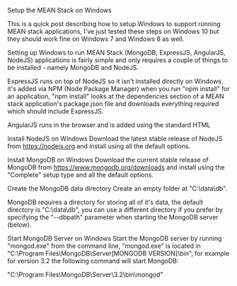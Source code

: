 Setup the MEAN Stack on Windows

This is a quick post describing how to setup Windows to support running MEAN stack applications, I've just tested these steps on Windows 10 but they should work fine on Windows 7 and Windows 8 as well.

Setting up Windows to run MEAN Stack (MongoDB, ExpressJS, AngularJS, NodeJS) applications is fairly simple and only requires a couple of things to be installed - namely MongoDB and NodeJS.

ExpressJS runs on top of NodeJS so it isn't installed directly on Windows, it's added via NPM (Node Package Manager) when you run "npm install" for an application, "npm install" looks at the dependencies section of a MEAN stack application's package.json file and downloads everything required which should include ExpressJS.

AngularJS runs in the browser and is added using the standard HTML <script> tag. The angular script can be downloaded and included as part of your application or you can use a CDN, here's an example of how to include the angular script using the Google CDN:



1
<script src="//ajax.googleapis.com/ajax/libs/angularjs/1.4.8/angular.min.js"></script> 

Install NodeJS on Windows
Download the latest stable release of NodeJS from https://nodejs.org and install using all the default options.


Install MongoDB on Windows
Download the current stable release of MongoDB from https://www.mongodb.org/downloads and install using the "Complete" setup type and all the default options.


Create the MongoDB data directory
Create an empty folder at "C:\data\db".

MongoDB requires a directory for storing all of it's data, the default directory is "C:\data\db", you can use a different directory if you prefer by specifying the "--dbpath" parameter when starting the MongoDB server (below).


Start MongoDB Server on Windows
Start the MongoDB server by running "mongod.exe" from the command line, "mongod.exe" is located in "C:\Program Files\MongoDB\Server\[MONGODB VERSION]\bin", for example for version 3.2 the following command will start MongoDB:

"C:\Program Files\MongoDB\Server\3.2\bin\mongod"


